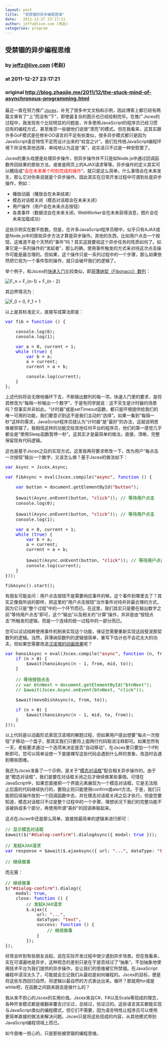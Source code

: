 ```yaml
---
layout: post
title:  "受禁锢的异步编程思维"
date:   2011-12-27 23:17:21
author: jeffz@live.com (老赵)
categories: program
---
```


## 受禁锢的异步编程思维
### by jeffz@live.com (老赵)
### at 2011-12-27 23:17:21
### original <http://blog.zhaojie.me/2011/12/the-stuck-mind-of-asynchronous-programming.html>

<p>最近一直在努力推广<a href="http://github.com/JeffreyZhao/jscex">Jscex</a>，补充了很多中文文档和示例，因此博客上都已经有两篇文章有了“上”而没有“下”，即使最复杂的图示也已经绘制完毕。在推广Jscex的过程中，我发现有个比较明显的问题是，许多使用JavaScript的程序员已经习惯旧有的编程方式，甚至推崇一些据他们说很“漂亮”的模式。但在我看来，这其实跟许多GoF模式是在修补OO语言的不足有些类似，很多异步模式都只是因为JavaScript语言特性不足而设计出来的“权宜之计”。我们在传统JavaScript编程环境下并没有其他选择，单纯地认为这是“美”，说实话只不过是一种安慰罢了。</p>

<p>Jscex的重头戏便是处理异步操作，但异步操作并不只是如Node.js中通过回调函数传回结果的那些方法，或者是网页上的AJAX请求等等。异步操作的定义其实可以概括成“<span style="color:#ff0000">会在未来某个时刻完成的操作</span>”，就只是这么简单。什么事情会在未来发生，那么它对你来说就是个异步操作。因此其实在日常开发过程中可谓到处是异步操作，例如：</p>

<ul>
  <li>播放动画（播放会在未来结束） </li>

  <li>模态对话框关闭（模态对话框会在未来关闭） </li>

  <li>用户操作（用户会在未来点击按钮） </li>

  <li>各类事件（数据流会在未来关闭，WebWorker会在未来获得消息，图片会在未来加载成功） </li>
</ul>

<p>这些示例实在数不胜数。但是，在许多JavaScript程序员眼中，似乎只有AJAX或是Node.js中的那些异步方法才算是异步操作。其他的东西，比如用户点击一个按钮，这难道不是个天然的“事件”吗？其实这就要视这个异步任务的性质如何了。如果它是一系列操作的“发起者”，那么的确，使用事件触发的方式来对待这次点击操作可能是最合理的。但如果，这个操作只是一系列过程中的一个步骤，那么如果依然把它视为一个事件型的操作，就只会破坏我们的逻辑了。</p>

<p>举个例子，和Jscex的<a href="https://github.com/JeffreyZhao/jscex/blob/master/README-cn.md">快速入门</a>比较类似，即<a href="http://en.wikipedia.org/wiki/Fibonacci_number">菲薄纳契（Fibonacci）数列</a>：</p>
<img title="F_n = F_{n-1} + F_{n - 2}" src="http://latex.codecogs.com/gif.latex?F_n%20=%20F_%7Bn-1%7D%20+%20F_%7Bn%20-%202%7D"> 

<p>其边界情况为：</p>
<img title="F_0 = 0, F_1 = 1" src="http://latex.codecogs.com/gif.latex?F_0%20=%200,%20F_1%20=%201"> 

<p>以上是其标准定义，直接写成算法即是：</p>

<pre><span style="color:blue">var </span>fib = <span style="color:blue">function </span>() {

    console.log(0);
    console.log(1);

    <span style="color:blue">var </span>a = 0, current = 1;
    <span style="color:blue">while </span>(<span style="color:blue">true</span>) {
        <span style="color:blue">var </span>b = a;
        a = current;
        current = a + b;

        console.log(current);
    }
};</pre>

<p>上述代码将会无限地循环下去，不断输出数列的每一项。快速入门里的要求，是将其修改为“每隔一秒输出一个数字”，于是有同学就说：这不天生是计时器的场景吗？但事实并非如此。“计时器”或是setTimeout函数，都只是环境提供给我们的唯一可用的功能，我们要意识到这不是我们主动的“选择”。如果一看到“每隔一秒”这样的需求，JavaScript程序员就认为“计时器”是“最好”的办法，这就说明思维被禁锢了。我相信这样的功能交给其他任何平台的程序员，他们的第一感觉几乎都会是“使用Sleep函数暂停一秒”。这其实才是最简单的做法，直接，清晰，完整保留现有代码逻辑。</p>

<p>这也是基于Jscex之后的实现方式。这里我再将要求修改一下，改为用户“每点击一次按钮”输出一个数字，又该怎么做？基于Jscex的做法如下：</p>

<pre><span style="color:blue">var </span>Async = Jscex.Async;

<span style="color:blue">var </span>fibAsync = eval(Jscex.compile(<span style="color:maroon">&quot;async&quot;</span>, <span style="color:blue">function </span>() {

    <span style="color:blue">var </span>button = document.getElementById(<span style="color:maroon">&quot;button&quot;</span>);

    $await(Async.onEvent(button, <span style="color:maroon">&quot;click&quot;</span>)); <span style="color:#006400">// 等待用户点击
    </span>console.log(0);

    $await(Async.onEvent(button, <span style="color:maroon">&quot;click&quot;</span>)); <span style="color:#006400">// 等待用户点击
    </span>console.log(1);

    <span style="color:blue">var </span>a = 0, current = 1;
    <span style="color:blue">while </span>(<span style="color:blue">true</span>) {
        <span style="color:blue">var </span>b = a;
        a = current;
        current = a + b;

        $await(Async.onEvent(button, <span style="color:maroon">&quot;click&quot;</span>)); <span style="color:#006400">// 等待用户点击
        </span>console.log(current);
    }
}));

fibAsync().start();</pre>

<p>有朋友可能会问：用户点击按钮不是需要响应事件的嘛，这个事件到哪里去了？其实正像我所说的那样，把这里的“用户点击按钮”当作事件对待并非最合理的方式，因为它只是“整个过程”中的一个环节而已。在这里，我们其实只是要在输出数字之前“等待用户点击”即可，这个“输出”以及相关的“计算”操作，并非是由“按钮点击”所触发的逻辑，而是一个连续的统一过程中的一部分而已。</p>

<p>您可以试试纯粹使用事件机制来实现这个功能，保证您需要重新实现这段斐波那契数列的逻辑。当然，菲薄纳契数列的逻辑很简单，重写下估计也不会花太大的功夫，但如果您需要改造<a href="http://files.zhaojie.me/jscex/samples/async/hanoi.html">汉诺塔的动画效果</a>呢？</p>

<pre><span style="color:blue">var </span>hanoiAsync = eval(Jscex.compile(<span style="color:maroon">&quot;async&quot;</span>, <span style="color:blue">function </span>(n, from, to, mid) {
    <span style="color:blue">if </span>(n &gt; 0) {
        $await(hanoiAsync(n - 1, from, mid, to));
    }

    <span style="color:#006400">// 等待按钮点击
    // var btnNext = document.getElementById(&quot;btnNext&quot;);
    // $await(Jscex.Async.onEvent(btnNext, &quot;click&quot;));

    </span>$await(moveDishAsync(n, from, to));

    <span style="color:blue">if </span>(n &gt; 0) {
        $await(hanoiAsync(n - 1, mid, to, from));
    }
}));</pre>

<p>以上代码是以动画形式表现汉诺塔的解题过程，但如果用户提出想要“每点一次按钮”才移动一个盘子，那其实我们只要将上面两行代码取消注释即可。如果忽然有一天，老板要求通过一个选项来决定是否“自动移动”，在Jscex里只要加一个if判断即可。您可以简单设想一下直接裸写这些代码会遇到什么样的景象，改造时会遇到哪些困难。</p>

<p>我还为Jscex准备了一个示例，是关于“<a href="https://github.com/JeffreyZhao/jscex/blob/master/doc/async/samples/modal-dialog-cn.md">模态对话框</a>”配合相关异步操作的。由于是“模态对话框”，我们是要在对话框关闭之后才继续做某些事情。可惜在JavaScript中，如果您直接把一个界面元素展现为一个模态对话框，它是无法阻止后面的代码继续执行的，要阻止则只能使用confirm或alert方法。于是，我们只能把后续操作放到一个回调函数中去，并在模态对话框关闭之后才执行。但是您要知道，模态对话框只不过是整个过程中的一个步骤，理想状况下我们的完整功能不该被拆成多个部分，再使用所谓“美妙”的回调串联起来。</p>

<p>这点在Jscex中还是那么简单，直接按最简单的逻辑来进行即可：</p>

<pre><span style="color:#006400">// 显示模态对话框</span>
$await($(<span style="color:maroon">&quot;#dialog-confirm&quot;</span>).dialogAsync({ modal: <span style="color:blue">true </span>}));

<span style="color:#006400">// 发起AJAX请求</span>
<span style="color:blue">var</span> response = $await($.ajaxAsync({ url: <span style="color:maroon">&quot;...&quot;</span>, dataType: <span style="color:maroon">&quot;text&quot;</span> }));

<span style="color:#006400">// 继续做事</span></pre>

<p>而无需：</p>

<pre><span style="color:#006400">// 继续做事</span>
$(<span style="color:maroon">&quot;#dialog-confirm&quot;</span>).dialog({
    modal: <span style="color:blue">true</span>,
    close: <span style="color:blue">function</span> () {
        <span style="color:#006400">// 发起AJAX请求</span>
        $.ajax({
            url: <span style="color:maroon">&quot;...&quot;</span>,
            dataType: <span style="color:maroon">&quot;text&quot;</span>,
            success: <span style="color:blue">function</span> () {
                <span style="color:#006400">// 继续做事</span>
            }
        });
});</pre>

<p>经常会听到有些朋友谈起，说在实际开发过程中很少遇到异步场景。但在我看来，实在可谓遍地是异步，这种观念的差别只是在于是否经过了“抽象”。不加抽象地使用技术平台为我们提供的异步操作，会让我们的思维被它所禁锢。在JavaScript编程中浸淫太久了，可能就会忘记我们从最初是如何编程的。Jscex的目标，便是将这些东西回归自然，将逻辑以最自然的方式表达出来。循环？那就用for或是while吧，在函数之间跳来跳去是做什么的？</p>

<p>我从来不担心的Jscex的实用价值。Jscex来自C#，F#以及Scala等现成的理念，各种开发模式都是被翻来覆去讨论过，总结过，验证过的。这些语言其实都能实现与JavaScript类似的编程模式，但它们不需要，因为语言特性让程序员可以使用更简单直接的做法来解决问题。Jscex只是将这些现成的内容，从其他模式带到JavaScript编程领域上而已。</p>

<p>如今我唯一担心的，只是那些被禁锢的编程思维。</p>
